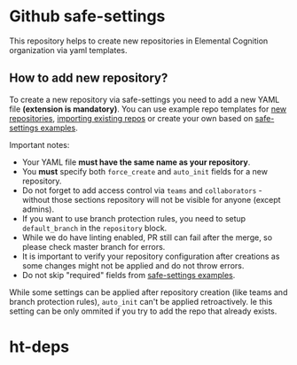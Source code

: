 # Github safe-settings

This repository helps to create new repositories in Elemental Cognition organization via yaml templates.

## How to add new repository?

To create a new repository via safe-settings you need to add a new YAML file **(extension is mandatory)**. You can use example repo templates for [new repositories](examples/example_new_repo.yml), [importing existing repos](examples/example_import_existing_repo.yaml) or create your own based on [safe-settings examples](https://github.com/github/safe-settings/blob/main-enterprise/docs/sample-settings/repo.yml).

Important notes:

* Your YAML file **must have the same name as your repository**.
* You **must** specify both `force_create` and `auto_init` fields for a new repository.
* Do not forget to add access control via `teams` and `collaborators` - without those sections repository will not be visible for anyone (except admins).
* If you want to use branch protection rules, you need to setup `default_branch` in the `repository` block.
* While we do have linting enabled, PR still can fail after the merge, so please check master branch for errors.
* It is important to verify your repository configuration after creations as some changes might not be applied and do not throw errors.
* Do not skip "required" fields from [safe-settings examples](https://github.com/github/safe-settings/blob/main-enterprise/docs/sample-settings/repo.yml).

While some settings can be applied after repository creation (like teams and branch protection rules), `auto_init` can't be applied retroactively. Ie this setting can be only ommited if you try to add the repo that already exists.
# ht-deps
